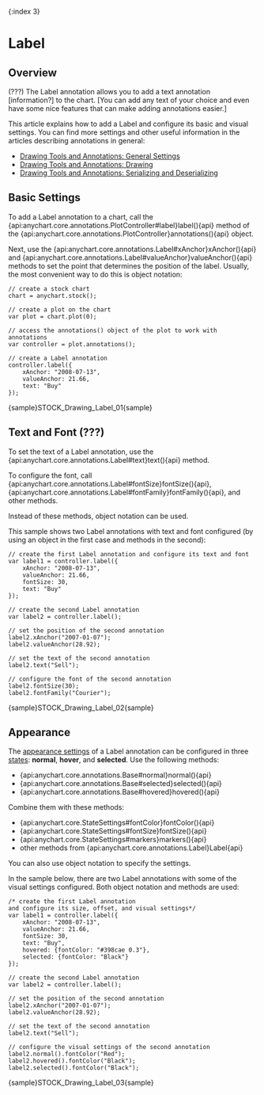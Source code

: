 {:index 3}
# Label

## Overview

(???) The Label annotation allows you to add a text annotation [information?] to the chart. [You can add any text of your choice and even have some nice features that can make adding annotations easier.]

This article explains how to add a Label and configure its basic and visual settings. You can find more settings and other useful information in the articles describing annotations in general:

* [Drawing Tools and Annotations: General Settings](General_Settings)
* [Drawing Tools and Annotations: Drawing](Drawing)
* [Drawing Tools and Annotations: Serializing and Deserializing](Serializing_Deserializing)

## Basic Settings

To add a Label annotation to a chart, call the {api:anychart.core.annotations.PlotController#label}label(){api} method of the {api:anychart.core.annotations.PlotController}annotations(){api} object.

Next, use the {api:anychart.core.annotations.Label#xAnchor}xAnchor(){api} and {api:anychart.core.annotations.Label#valueAnchor}valueAnchor(){api} methods to set the point that determines the position of the label. Usually, the most convenient way to do this is object notation:

```
// create a stock chart
chart = anychart.stock();

// create a plot on the chart
var plot = chart.plot(0);

// access the annotations() object of the plot to work with annotations
var controller = plot.annotations();

// create a Label annotation
controller.label({
    xAnchor: "2008-07-13",
    valueAnchor: 21.66,
    text: "Buy"
});
```

{sample}STOCK\_Drawing\_Label\_01{sample}

## Text and Font (???)

To set the text of a Label annotation, use the {api:anychart.core.annotations.Label#text}text(){api} method. 

To configure the font, call {api:anychart.core.annotations.Label#fontSize}fontSize(){api}, {api:anychart.core.annotations.Label#fontFamily}fontFamily(){api}, and other methods.

Instead of these methods, object notation can be used.

This sample shows two Label annotations with text and font configured (by using an object in the first case and methods in the second):

```
// create the first Label annotation and configure its text and font
var label1 = controller.label({
    xAnchor: "2008-07-13",
    valueAnchor: 21.66,
    fontSize: 30,
    text: "Buy"
});

// create the second Label annotation
var label2 = controller.label();

// set the position of the second annotation
label2.xAnchor("2007-01-07");
label2.valueAnchor(28.92);

// set the text of the second annotation
label2.text("Sell");

// configure the font of the second annotation
label2.fontSize(30);
label2.fontFamily("Courier");
```

{sample}STOCK\_Drawing\_Label\_02{sample}

## Appearance

The [appearance settings](../../../Appearance_Settings) of a Label annotation can be configured in three [states](../../../Common_Settings/Interactivity/States): **normal**, **hover**, and **selected**. Use the following methods:

* {api:anychart.core.annotations.Base#normal}normal(){api} 
* {api:anychart.core.annotations.Base#selected}selected(){api} 
* {api:anychart.core.annotations.Base#hovered}hovered(){api}

Combine them with these methods:

* {api:anychart.core.StateSettings#fontColor}fontColor(){api}
* {api:anychart.core.StateSettings#fontSize}fontSize(){api}
* {api:anychart.core.StateSettings#markers}markers(){api}
* other methods from {api:anychart.core.annotations.Label}Label{api}

You can also use object notation to specify the settings.

In the sample below, there are two Label annotations with some of the visual settings configured. Both object notation and methods are used:

```
/* create the first Label annotation
and configure its size, offset, and visual settings*/
var label1 = controller.label({
    xAnchor: "2008-07-13",
    valueAnchor: 21.66,
    fontSize: 30,
    text: "Buy",
    hovered: {fontColor: "#398cae 0.3"},
    selected: {fontColor: "Black"}
});

// create the second Label annotation
var label2 = controller.label();

// set the position of the second annotation
label2.xAnchor("2007-01-07");
label2.valueAnchor(28.92);

// set the text of the second annotation
label2.text("Sell");

// configure the visual settings of the second annotation
label2.normal().fontColor("Red");
label2.hovered().fontColor("Black");
label2.selected().fontColor("Black");
```

{sample}STOCK\_Drawing\_Label\_03{sample}
